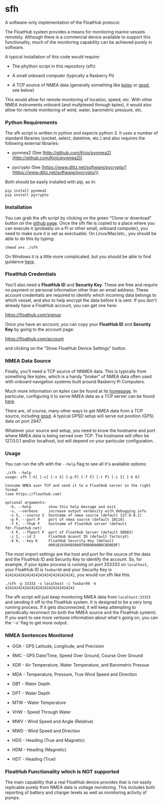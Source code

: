 # sfh
A software-only implementation of the FloatHub protocol.

The FloatHub system provides a means for monitoring marine vessels remotely.
Although there is a commercial device available to support this
functionality, much of the monitoring capability can be achieved purely
in software. 

A typical installation of this code would require:

  * The phython script in this repository (sfh)

  * A small onboard computer (typically a Rasberry Pi)

  * A TCP source of NMEA data (generally something like [kplex](http://www.stripydog.com/kplex/) or [gpsd](http://catb.org/gpsd/), see below)

This would allow for remote monitoring of location, speed, etc. With other
NMEA instruments onboard (and multplexed through kplex), it would also allow
for remote monitoring of wind, water, barometric pressure, etc.

### Python Requirements 

The sfh script is written in python and expects python 3. It uses a number
of standard libraries (socket, select, datetime, etc.) and also requires the
following external libraries:

  * pynmea2 (See [http://github.com/Knio/pynmea2](http://github.com/Knio/pynmea2))

  * pycrypto (See [https://www.dlitz.net/software/pycrypto/](https://www.dlitz.net/software/pycrypto/))

Both should be easily installed with pip, as in:

```
pip install pynmea2
pip install pycrypto
```

### Installation

You can grab the sfh script by clicking on the green "Clone or download"
button on the [github page](https://github.com/floathub/sfh).  Once the sfh
file is copied to a place where you can execute it (probably on a Pi or
other small, onboard computer), you need to make sure it is set as
exectuable.  On Linux/Mac/etc., you should be able to do this by typing:

```
chmod a+x ./sfh
```

On Windows it is a little more complicated, but you should be able to find
guidance [here](https://docs.python.org/3/faq/windows.html). 


### FloatHub Credentials

You'll also need a **FloatHub ID** and **Security Key**. These are free and
require no payment or personal information other than an email address.
These account credentails are required to identify which incoming data
belongs to which vessel, and also to help encrypt the data before it is
sent. If you don't already have a FloatHub account, you can get one here:

  https://floathub.com/signup

Once you have an account, you can copy your **FloatHub ID** 
and **Security Key** by going to the account page:

  https://floathub.com/account

and clicking on the "Show FloatHub Device Settings" button. 

### NMEA Data Source

Finally, you'll need a TCP source of NNMEA data. This is typically from
something like kplex, which is a handy "broker" of NMEA data often used
with onboard navigation systems built around Rasberry Pi Computers. 

Much more information on kplex can be found at its [homepage](http://www.stripydog.com/kplex/).
In particular, configuring it to serve NMEA data as a TCP server can be
found [here](http://www.stripydog.com/kplex/configuration.html#tcp).

There are, of course, many other ways to get NMEA data from a TCP source,
including [gpsd](http://catb.org/gpsd/). A typical GPSD setup will serve out
position (GPS) data on port 2947.

Whatever your source and setup, you need to know the hostname and port where
NMEA data is being served over TCP.  The hostname will often be 127.0.0.1
and/or localhost, but will depend on your particular configuration.

### Usage

You can run the sfh with the `--help` flag to see all it's available
options:

```
./sfh --help
usage: sfh [-h] [-v] [-s S] [-p P] [-f F] [-t P] [-i I] [-k K]

Consume NMEA over TCP and send it to a FloatHub server in the right format
(see https://floathub.com)

optional arguments:
  -h, --help        show this help message and exit
  -v, --verbose     increase output verbosity with debugging info
  -s S, --source S  hostname of nmea source (default 127.0.0.1)
  -p P, --port P    port of nmea source (default 10110)
  -f F, --fhub F    hostname of FloatHub server (default fdr.floathub.net)
  -t P, --fhport P  port of FloatHub Server (default 50003)
  -i I, --id I      FloatHub Acount ID (default factoryX)
  -k K, --key K     FloatHub Security Key (default
                    000102030405060708090A0B0C0D0E0F)
```

The most import settings are the host and port for the source of the data and
the FloatHub ID and Security Key to identify the account. So, for example, if your
kplex process is running on port 333333 on `localhost`, your FloatHub ID is
`foobar99` and your Security Key is `42424242424242424242424242424242`, you
would run sfh like this:

```
./sfh -p 33333 -s localhost -i foobar99 -k 42424242424242424242424242424242
```

The sfh script will just keep monitoring NMEA data from `localhost:33333`
and sending it off to the FloatHub system.  It is designed to be a very long
running process. If it gets disconnected, it will keep attempting to
periodically reconnect (to both the NMEA source and the FloatHub system). 
If you want to see more verbose information about what's going on, you can
the '-v' flag to get more output.


### NMEA Sentences Monitored

  * GGA - GPS Latitude, Longitude, and Precision

  * RMC - GPS Date/Time, Speed Over Ground, Course Over Ground

  * XDR - Air Temperature, Water Temperature, and Barometric Pressue

  * MDA - Temperature, Pressure, True Wind Speed and Direction

  * DBT - Water Depth

  * DPT - Water Depth

  * MTW - Water Temperature

  * VHW - Speed Through Water

  * MWV - Wind Speed and Angle (Relative)

  * MWD - Wind Speed and Direction

  * HDG - Heading (True and Magnetic)

  * HDM - Heading (Magnetic)

  * HDT - Heading (True)

### FloatHub Functionality which is NOT supported

The main capability that a real FloatHub device provides that is not easily
replicable purely from NMEA data is voltage monitoring. This includes both
reporting of battery and charger levels as well as monitoring activity of
pumps. 